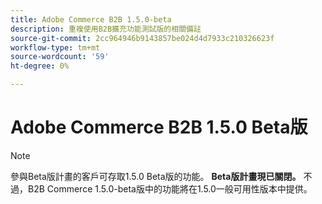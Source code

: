 ```yaml
---
title: Adobe Commerce B2B 1.5.0-beta
description: 重複使用B2B擴充功能測試版的相關備註
source-git-commit: 2cc964946b9143857be024d4d7933c210326623f
workflow-type: tm+mt
source-wordcount: '59'
ht-degree: 0%

---
```


# Adobe Commerce B2B 1.5.0 Beta版

>[!NOTE]
>
> 參與Beta版計畫的客戶可存取1.5.0 Beta版的功能。 **Beta版計畫現已關閉。** 不過，B2B Commerce 1.5.0-beta版中的功能將在1.5.0一般可用性版本中提供。
